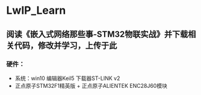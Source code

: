# LwIP_Learn
阅读《嵌入式网络那些事-STM32物联实战》并下载相关代码，修改并学习，上传于此
---
### 硬件：
* 系统：win10 编辑器Keil5 下载器ST-LINK v2
* 正点原子STM32F1精英版 + 正点原子ALIENTEK ENC28J60模块
